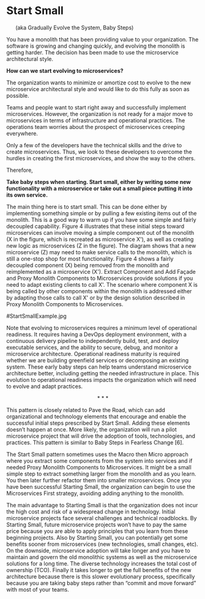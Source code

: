 # Start Small
&nbsp;&nbsp;&nbsp;&nbsp;&nbsp;&nbsp;(aka Gradually Evolve the System, Baby Steps)

You have a monolith that has been providing value to your organization. The software is growing and changing quickly, and evolving the monolith is getting harder. The decision has been made to use the microservice architectural style.

**How can we start evolving to microservices?**

The organization wants to minimize or amortize cost to evolve to the new microservice architectural style and would like to do this fully as soon as possible. 

Teams and people want to start right away and successfully implement microservices. However, the organization is not ready for a major move to microservices in terms of infrastructure and operational practices. The operations team worries about the prospect of microservices creeping everywhere. 

Only a few of the developers have the technical skills and the drive to create microservices. Thus, we look to these developers to overcome the hurdles in creating the first microservices, and show the way to the others. 

Therefore, 

**Take baby steps when starting. Start small, either by writing some new functionality with a microservice or take out a small piece putting it into its own service.**

The main thing here is to start small. This can be done either by implementing something simple or by pulling a few existing items out of the monolith. This is a good way to warm up if you have some simple and fairly decoupled capability. Figure 4 illustrates that these initial steps toward microservices can involve moving a simple component out of the monolith (X in the figure, which is recreated as microservice X'), as well as creating new logic as microservices (Z in the figure). The diagram shows that a new microservice (Z) may need to make service calls to the monolith, which is still a one-stop shop for most functionality. Figure 4 shows a fairly decoupled component (X) being removed from the monolith and reimplemented as a microservice (X'). Extract Component and Add Façade and Proxy Monolith Components to Microservices provide solutions if you need to adapt existing clients to call X'. The scenario where component X is being called by other components within the monolith is addressed either by adapting those calls to call X' or by the design solution described in Proxy Monolith Components to Microservices.

#StartSmallExample.jpg

Note that evolving to microservices requires a minimum level of operational readiness. It requires having a DevOps deployment environment, with a continuous delivery pipeline to independently build, test, and deploy executable services, and the ability to secure, debug, and monitor a microservice architecture. Operational readiness maturity is required whether we are building greenfield services or decomposing an existing system. These early baby steps can help teams understand microservice architecture better, including getting the needed infrastructure in place. This evolution to operational readiness impacts the organization which will need to evolve and adapt practices.

<p align="center">* * *</p>

This pattern is closely related to Pave the Road, which can add organizational and technology elements that encourage and enable the successful initial steps prescribed by Start Small. Adding these elements doesn’t happen at once. More likely, the organization will run a pilot microservice project that will drive the adoption of tools, technologies, and practices. This pattern is similar to Baby Steps in Fearless Change [6].

The Start Small pattern sometimes uses the Macro then Micro approach where you extract some components from the system into services and if needed Proxy Monolith Components to Microservices. It might be a small simple step to extract something larger from the monolith and as you learn. You then later further refactor them into smaller microservices. Once you have been successful Starting Small, the organization can begin to use the Microservices First strategy, avoiding adding anything to the monolith.

The main advantage to Starting Small is that the organization does not incur the high cost and risk of a widespread change in technology. Initial microservice projects face several challenges and technical roadblocks. By Starting Small, future microservice projects won’t have to pay the same price because you are able to apply principles that you learn from these beginning projects. Also by Starting Small, you can potentially get some benefits sooner from microservices (new technologies, small changes, etc). On the downside, microservice adoption will take longer and you have to maintain and govern the old monolithic systems as well as the microservice solutions for a long time. The diverse technology increases the total cost of ownership (TCO). Finally it takes longer to get the full benefits of the new architecture because there is this slower evolutionary process, specifically because you are taking baby steps rather than “commit and move forward” with most of your teams.
